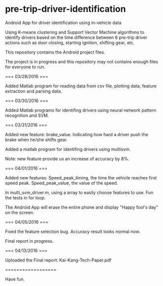 # pre-trip-driver-identification
Android App for driver identification using in-vehicle data

Using K-means clustering and Support Vector Machine algorithms to identify drivers based on the time difference between 6 pre-trip driver actions such as door closing, starting ignition, shifting gear, etc.

This repository contains the Android project files.

The project is in progress and this repository may not contains enough files for everyone to run.

=== 03/28/2016 ===

Added Matlab program for reading data from csv file, plotting data, feature extraction and parsing data.

=== 03/30/2016 ===

Added Matlab programs for identifing drivers using neural network pattern recognition and SVM.

=== 03/31/2016 ===

Added new feature: brake_value. Indicating how hard a driver push the brake when he/she shifts gear.

Added a matlab program for identifing drivers using multisvm.

Note: new feature provide us an increase of accuracy by 8%.

=== 04/01/2016 ===

Added new features: Speed_peak_timing, the time the vehicle reaches first speed peak. Speed_peak_value, the value of the speed.

In multi_svm_driver.m, using a array to easily choose features to use. Fun the tests in for loop.

The Android App will erase the entire phone and display "Happy fool's day" on the screen.

=== 04/05/2016 ===

Fixed the feature selection bug. Accuracy result looks normal now.

Final report in progress.

=== 04/13/2016 ===

Uploaded the Final report: Kai-Kang-Tech-Paper.pdf

==================

Have fun.

